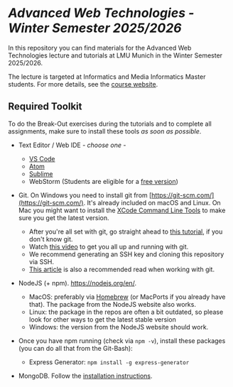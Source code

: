 # _Advanced Web Technologies - Winter Semester 2025/2026_

In this repository you can find materials for the Advanced Web Technologies lecture and tutorials at LMU Munich in the Winter Semester 2025/2026.

The lecture is targeted at Informatics and Media Informatics Master students.
For more details, see the [course website](https://www.medien.ifi.lmu.de/lehre/ws2526/awt/).

## Required Toolkit

To do the Break-Out exercises during the tutorials and to complete all assignments, make sure to install these tools *as soon as possible*.

- Text Editor / Web IDE *- choose one -*
  - [VS Code](https://code.visualstudio.com/download)
  - [Atom](https://atom.io/)
  - [Sublime](https://www.sublimetext.com/)
  - WebStorm (Students are eligible for a [free version](https://www.jetbrains.com/shop/eform/students))

- Git. On Windows you need to install git from [https://git-scm.com/](https://git-scm.com/). It's already included on macOS and Linux. On Mac you might want to install the [XCode Command Line Tools](http://railsapps.github.io/xcode-command-line-tools.html) to make sure you get the latest version.
    - After you're all set with git, go straight ahead to [this tutorial](https://rogerdudler.github.io/git-guide/), if you don't know git.
    - Watch [this video](https://www.youtube.com/watch?v=Y9XZQO1n_7c) to get you all up and running with git.
    - We recommend generating an SSH key and cloning this repository via SSH.
    - [This article](https://chris.beams.io/posts/git-commit/) is also a recommended read when working with git.

- NodeJS (+ npm). https://nodejs.org/en/.
    - MacOS: preferably via [Homebrew](https://brew.sh/) (or MacPorts if you already have that).  The package from the NodeJS website also works.
    - Linux: the package in the repos are often a bit outdated, so please look for other ways to get the latest stable version
    - Windows: the version from the NodeJS website should work.
- Once you have npm running (check via `npm -v`), install these packages (you can do all that from the Git-Bash):
  - Express Generator: `npm install -g express-generator`

- MongoDB. Follow the [installation instructions](https://docs.mongodb.com/manual/installation/).
